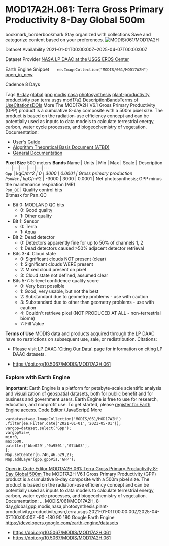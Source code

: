  
#  MOD17A2H.061: Terra Gross Primary Productivity 8-Day Global 500m 
bookmark_borderbookmark Stay organized with collections  Save and categorize content based on your preferences.
![MODIS/061/MOD17A2H](https://developers.google.com/earth-engine/datasets/images/MODIS/MODIS_061_MOD17A2H_sample.png) 

Dataset Availability
    2021-01-01T00:00:00Z–2025-04-07T00:00:00Z 

Dataset Provider
     [ NASA LP DAAC at the USGS EROS Center ](https://doi.org/10.5067/MODIS/MOD17A2H.061) 

Earth Engine Snippet
     `    ee.ImageCollection("MODIS/061/MOD17A2H")   ` [ open_in_new ](https://code.earthengine.google.com/?scriptPath=Examples:Datasets/MODIS/MODIS_061_MOD17A2H) 

Cadence
    8 Days 

Tags
     [8-day](https://developers.google.com/earth-engine/datasets/tags/8-day) [global](https://developers.google.com/earth-engine/datasets/tags/global) [gpp](https://developers.google.com/earth-engine/datasets/tags/gpp) [modis](https://developers.google.com/earth-engine/datasets/tags/modis) [nasa](https://developers.google.com/earth-engine/datasets/tags/nasa) [photosynthesis](https://developers.google.com/earth-engine/datasets/tags/photosynthesis) [plant-productivity](https://developers.google.com/earth-engine/datasets/tags/plant-productivity) [productivity](https://developers.google.com/earth-engine/datasets/tags/productivity) [psn](https://developers.google.com/earth-engine/datasets/tags/psn) [terra](https://developers.google.com/earth-engine/datasets/tags/terra) [usgs](https://developers.google.com/earth-engine/datasets/tags/usgs)
mod17a2
[Description](https://developers.google.com/earth-engine/datasets/catalog/MODIS_061_MOD17A2H#description)[Bands](https://developers.google.com/earth-engine/datasets/catalog/MODIS_061_MOD17A2H#bands)[Terms of Use](https://developers.google.com/earth-engine/datasets/catalog/MODIS_061_MOD17A2H#terms-of-use)[Citations](https://developers.google.com/earth-engine/datasets/catalog/MODIS_061_MOD17A2H#citations)[DOIs](https://developers.google.com/earth-engine/datasets/catalog/MODIS_061_MOD17A2H#dois) More
The MOD17A2H V6.1 Gross Primary Productivity (GPP) product is a cumulative 8-day composite with a 500m pixel size. The product is based on the radiation-use efficiency concept and can be potentially used as inputs to data models to calculate terrestrial energy, carbon, water cycle processes, and biogeochemistry of vegetation.
Documentation:
  * [User's Guide](https://lpdaac.usgs.gov/documents/972/MOD17_User_Guide_V61.pdf)
  * [Algorithm Theoretical Basis Document (ATBD)](https://lpdaac.usgs.gov/documents/95/MOD17_ATBD.pdf)
  * [General Documentation](https://ladsweb.modaps.eosdis.nasa.gov/filespec/MODIS/6/MOD17A2H)


**Pixel Size** 500 meters 
**Bands**
Name | Units | Min | Max | Scale | Description  
---|---|---|---|---|---  
`Gpp` | kg*C/m^2 |  0  |  3000  | 0.0001 | Gross primary production  
`PsnNet` | kg*C/m^2 |  -3000  |  3000  | 0.0001 | Net photosynthesis; GPP minus the maintenance respiration (MR)  
`Psn_QC` | Quality control bits  
Bitmask for Psn_QC
  * Bit 0: MODLAND QC bits 
    * 0: Good quality
    * 1: Other quality
  * Bit 1: Sensor 
    * 0: Terra
    * 1: Aqua
  * Bit 2: Dead detector 
    * 0: Detectors apparently fine for up to 50% of channels 1, 2
    * 1: Dead detectors caused >50% adjacent detector retrieval
  * Bits 3-4: Cloud state 
    * 0: Significant clouds NOT present (clear)
    * 1: Significant clouds WERE present
    * 2: Mixed cloud present on pixel
    * 3: Cloud state not defined, assumed clear
  * Bits 5-7: 5-level confidence quality score 
    * 0: Very best possible
    * 1: Good, very usable, but not the best
    * 2: Substandard due to geometry problems - use with caution
    * 3: Substandard due to other than geometry problems - use with caution
    * 4: Couldn't retrieve pixel (NOT PRODUCED AT ALL - non-terrestrial biome)
    * 7: Fill Value

  
**Terms of Use**
MODIS data and products acquired through the LP DAAC have no restrictions on subsequent use, sale, or redistribution.
Citations:
  * Please visit [LP DAAC 'Citing Our Data' page](https://lpdaac.usgs.gov/citing_our_data) for information on citing LP DAAC datasets.


  * [ https://doi.org/10.5067/MODIS/MOD17A2H.061 ](https://doi.org/10.5067/MODIS/MOD17A2H.061)


### Explore with Earth Engine
**Important:** Earth Engine is a platform for petabyte-scale scientific analysis and visualization of geospatial datasets, both for public benefit and for business and government users. Earth Engine is free to use for research, education, and nonprofit use. To get started, please [register for Earth Engine access.](https://console.cloud.google.com/earth-engine)
[Code Editor (JavaScript)](https://developers.google.com/earth-engine/datasets/catalog/MODIS_061_MOD17A2H#code-editor-javascript-sample) More
```
vardataset=ee.ImageCollection('MODIS/061/MOD17A2H')
.filter(ee.Filter.date('2021-01-01','2021-05-01'));
vargpp=dataset.select('Gpp');
vargppVis={
min:0,
max:600,
palette:['bbe029','0a9501','074b03'],
};
Map.setCenter(6.746,46.529,2);
Map.addLayer(gpp,gppVis,'GPP');
```
[ Open in Code Editor ](https://code.earthengine.google.com/?scriptPath=Examples:Datasets/MODIS/MODIS_061_MOD17A2H)
[ MOD17A2H.061: Terra Gross Primary Productivity 8-Day Global 500m ](https://developers.google.com/earth-engine/datasets/catalog/MODIS_061_MOD17A2H)
The MOD17A2H V6.1 Gross Primary Productivity (GPP) product is a cumulative 8-day composite with a 500m pixel size. The product is based on the radiation-use efficiency concept and can be potentially used as inputs to data models to calculate terrestrial energy, carbon, water cycle processes, and biogeochemistry of vegetation. Documentation: …
MODIS/061/MOD17A2H, 8-day,global,gpp,modis,nasa,photosynthesis,plant-productivity,productivity,psn,terra,usgs 
2021-01-01T00:00:00Z/2025-04-07T00:00:00Z
-90 -180 90 180 
Google Earth Engine
https://developers.google.com/earth-engine/datasets
  * [ https://doi.org/10.5067/MODIS/MOD17A2H.061 ](https://doi.org/https://doi.org/10.5067/MODIS/MOD17A2H.061)
  * [ https://doi.org/10.5067/MODIS/MOD17A2H.061 ](https://doi.org/https://developers.google.com/earth-engine/datasets/catalog/MODIS_061_MOD17A2H)


